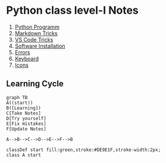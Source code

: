 # Python class level-I Notes

1. [Python Programm](doc/python.md)
2. [Markdown Tricks](doc/markdownTricks.md)
3. [VS Code Tricks](doc/vscodeTricks.md)
4. [Software Installation](doc/installation.md)
5. [Errors](doc/mistakes.md)
6. [Keyboard](doc/keyboard.md)
7. [Icons](doc/myIcons.md)

## Learning Cycle
```mermaid
graph TB
A((start))
B([Learning])
C[Take Notes]
D[Try yourself]
E[Fix mistakes]
F[Update Notes]

A-->B-->C-->D-->E-->F-->B

classDef start fill:green,stroke:#DE9E1F,stroke-width:2px;
class A start
```